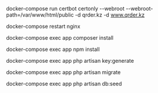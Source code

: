 docker-compose run certbot certonly --webroot --webroot-path=/var/www/html/public -d qrder.kz -d www.qrder.kz

docker-compose restart nginx

docker-compose exec app composer install

docker-compose exec app npm install

docker-compose exec app php artisan key:generate

docker-compose exec app php artisan migrate

docker-compose exec app php artisan db:seed

